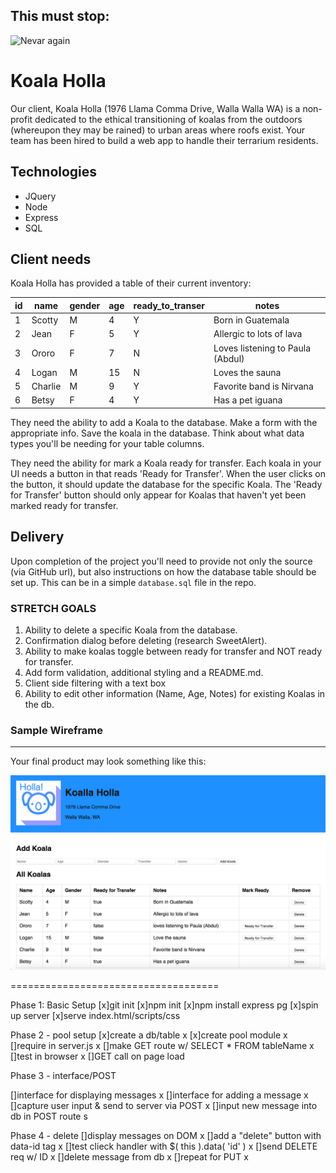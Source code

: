 This must stop:
---------------
![Nevar again](https://i.makeagif.com/media/8-22-2014/GO_DT4.gif)

Koala Holla
===========

Our client, Koala Holla (1976 Llama Comma Drive, Walla Walla WA) is a non-profit dedicated to the ethical transitioning of koalas from the outdoors (whereupon they may be rained) to urban areas where roofs exist. Your team has been hired to build a web app to handle their terrarium residents.

Technologies
------------
* JQuery
* Node
* Express
* SQL

Client needs
------------
Koala Holla has provided a table of their current inventory:

| id | name    | gender | age | ready_to_transer | notes                            |
|----|---------|--------|-----|------------------|----------------------------------|
| 1  | Scotty  | M      | 4   | Y                | Born in Guatemala                |
| 2  | Jean    | F      | 5   | Y                | Allergic to lots of lava         |
| 3  | Ororo   | F      | 7   | N                | Loves listening to Paula (Abdul) |
| 4  | Logan   | M      | 15  | N                | Loves the sauna                  |
| 5  | Charlie | M      | 9   | Y                | Favorite band is Nirvana         |
| 6  | Betsy   | F      | 4   | Y                | Has a pet iguana                 |

They need the ability to add a Koala to the database. Make a form with the appropriate info. Save the koala in the database. Think about what data types you'll be needing for your table columns.  

They need the ability for mark a Koala ready for transfer. Each koala in your UI needs a button in that reads 'Ready for Transfer'. When the user clicks on the button, it should update the database for the specific Koala. The 'Ready for Transfer' button should only appear for Koalas that haven't yet been marked ready for transfer.

Delivery
--------
Upon completion of the project you'll need to provide not only the source (via GitHub url), but also instructions on how the database table should be set up. This can be in a simple `database.sql` file in the repo.

### STRETCH GOALS

1. Ability to delete a specific Koala from the database.  
2. Confirmation dialog before deleting (research SweetAlert).
3. Ability to make koalas toggle between ready for transfer and NOT ready for transfer.
4. Add form validation, additional styling and a README.md.
5. Client side filtering with a text box
6. Ability to edit other information (Name, Age, Notes) for existing Koalas in the db.



### Sample Wireframe
--------
Your final product may look something like this:

![sample](sample.png)








====================================

Phase 1: Basic Setup
[x]git init
[x]npm init
[x]npm install express pg
[x]spin up server
[x]serve index.html/scripts/css

Phase 2 - pool setup
[x]create a db/table x
[x]create pool module x
[]require in server.js x
[]make GET route w/ SELECT * FROM tableName x
[]test in browser x
[]GET call on page load

Phase 3 - interface/POST

[]interface for displaying messages x
[]interface for adding a message x
[]capture user input & send to server via POST x
[]input new message into db in POST route s

Phase 4 - delete
[]display messages on DOM x
[]add a "delete" button with data-id tag x
[]test clieck handler with $( this ).data( 'id' ) x
[]send DELETE req w/ ID x
[]delete message from db x
[]repeat for PUT x